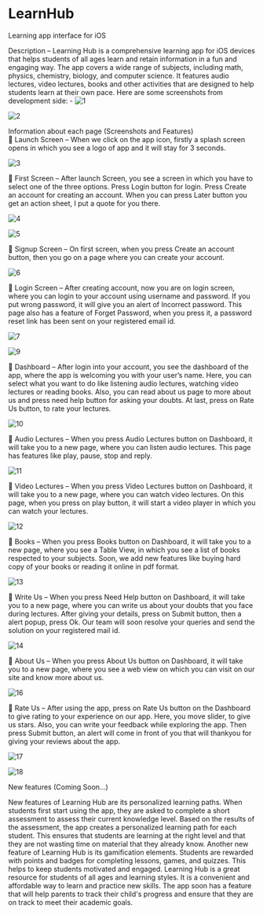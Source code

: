 # LearnHub
Learning app interface for iOS

Description – 
Learning Hub is a comprehensive learning app for iOS devices that helps students of all ages learn and retain information in a fun and engaging way. The app covers a wide range of subjects, including math, physics, chemistry, biology, and computer science. It features audio lectures, video lectures, books and other activities that are designed to help students learn at their own pace.
Here are some screenshots from development side: - 
 ![1](https://github.com/Gaurav11001001/LearnHub/assets/122735934/4de6e57f-f8e4-4de4-947d-72a65a73d011)

 ![2](https://github.com/Gaurav11001001/LearnHub/assets/122735934/c0e6e330-88e8-4814-915a-73d063990d1a)


Information about each page (Screenshots and Features)  
	Launch Screen – When we click on the app icon, firstly a splash screen opens in which you see a logo of app and it will stay for 3 seconds.


![3](https://github.com/Gaurav11001001/LearnHub/assets/122735934/cd2938fd-b4d1-4c02-a11e-21f87bfe6789)




	First Screen – After launch Screen, you see a screen in which you have to select one of the three options. Press Login button for login. Press Create an account for creating an account. When you can press Later button you get an action sheet, I put a quote for you there.

![4](https://github.com/Gaurav11001001/LearnHub/assets/122735934/cc2c97b2-2037-4402-b514-fcae45796e85)



![5](https://github.com/Gaurav11001001/LearnHub/assets/122735934/9f5eeb7b-02b7-4d18-bcf8-4a672b955e2d)





	Signup Screen – On first screen, when you press Create an account button, then you go on a page where you can create your account.


![6](https://github.com/Gaurav11001001/LearnHub/assets/122735934/0717b46f-9dbc-4155-97f0-7d5a9f0176da)

 





	Login Screen – After creating account, now you are on login screen, where you can login to your account using username and password. If you put wrong password, it will give you an alert of Incorrect password. This page also has a feature of Forget Password, when you press it, a password reset link has been sent on your registered email id.
    

![7](https://github.com/Gaurav11001001/LearnHub/assets/122735934/fcd5c565-28da-4d6e-99e0-d99f804583ea)

 
       

![9](https://github.com/Gaurav11001001/LearnHub/assets/122735934/67fc6479-96e4-42fe-adf6-27d3d96cb22b)





                        






	Dashboard – After login into your account, you see the dashboard of the app, where the app is welcoming you with your user’s name. Here, you can select what you want to do like listening audio lectures, watching video lectures or reading books. Also, you can read about us page to more about us and press need help button for asking your doubts. At last, press on Rate Us button, to rate your lectures. 

 

![10](https://github.com/Gaurav11001001/LearnHub/assets/122735934/32b6a452-ce56-4747-8f2b-dff6e5cf0411)




	Audio Lectures – When you press Audio Lectures button on Dashboard, it will take you to a new page, where you can listen audio lectures. This page has features like play, pause, stop and reply.

![11](https://github.com/Gaurav11001001/LearnHub/assets/122735934/a4671259-5dd1-4df4-b34b-087a1ce7b21d)



 




	Video Lectures – When you press Video Lectures button on Dashboard, it will take you to a new page, where you can watch video lectures. On this page, when you press on play button, it will start a video player in which you can watch your lectures.

![12](https://github.com/Gaurav11001001/LearnHub/assets/122735934/d68e0b17-3a64-4e80-a390-e8f0c4c3cc89)


 




	Books – When you press Books button on Dashboard, it will take you to a new page, where you see a Table View, in which you see a list of books respected to your subjects. Soon, we add new features like buying hard copy of your books or reading it online in pdf format. 


 

![13](https://github.com/Gaurav11001001/LearnHub/assets/122735934/ef313ade-995d-4a77-b902-727a77803001)





	Write Us – When you press Need Help button on Dashboard, it will take you to a new page, where you can write us about your doubts that you face during lectures. After giving your details, press on Submit button, then a alert popup, press Ok. Our team will soon resolve your queries and send the solution on your registered mail id.

![14](https://github.com/Gaurav11001001/LearnHub/assets/122735934/def815ed-69a4-4b88-aa64-cb3a7ccdb163)

                         





	About Us – When you press About Us button on Dashboard, it will take you to a new page, where you see a web view on which you can visit on our site and know more about us.


![16](https://github.com/Gaurav11001001/LearnHub/assets/122735934/858a34ff-491b-4549-806f-43bffa8c81bb)

 




	Rate Us – After using the app, press on Rate Us button on the Dashboard to give rating to your experience on our app. Here, you move slider, to give us stars. Also, you can write your feedback while exploring the app. Then press Submit button, an alert will come in front of you that will thankyou for giving your reviews about the app.


![17](https://github.com/Gaurav11001001/LearnHub/assets/122735934/ad3286ed-220a-430c-9ee8-cfa34985e7ee)

![18](https://github.com/Gaurav11001001/LearnHub/assets/122735934/b37dd46f-b6de-47ee-9c4a-dcbd5ed1a24e)




New features (Coming Soon…)

New features of Learning Hub are its personalized learning paths. When students first start using the app, they are asked to complete a short assessment to assess their current knowledge level. Based on the results of the assessment, the app creates a personalized learning path for each student. This ensures that students are learning at the right level and that they are not wasting time on material that they already know.
Another new feature of Learning Hub is its gamification elements. Students are rewarded with points and badges for completing lessons, games, and quizzes. This helps to keep students motivated and engaged.
Learning Hub is a great resource for students of all ages and learning styles. It is a convenient and affordable way to learn and practice new skills. The app soon has a feature that will help parents to track their child's progress and ensure that they are on track to meet their academic goals.
